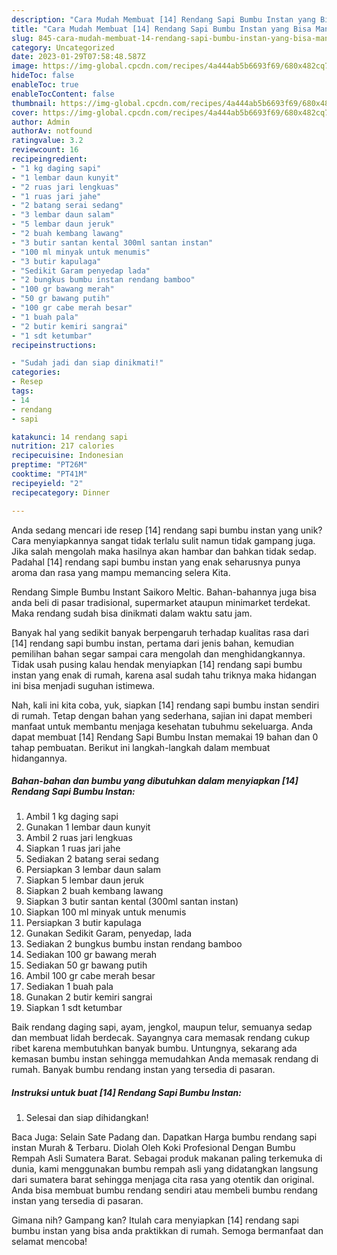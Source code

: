 ```yaml
---
description: "Cara Mudah Membuat [14] Rendang Sapi Bumbu Instan yang Bisa Manjain Lidah"
title: "Cara Mudah Membuat [14] Rendang Sapi Bumbu Instan yang Bisa Manjain Lidah"
slug: 845-cara-mudah-membuat-14-rendang-sapi-bumbu-instan-yang-bisa-manjain-lidah
category: Uncategorized
date: 2023-01-29T07:58:48.587Z
image: https://img-global.cpcdn.com/recipes/4a444ab5b6693f69/680x482cq70/14-rendang-sapi-bumbu-instan-foto-resep-utama.jpg
hideToc: false
enableToc: true
enableTocContent: false
thumbnail: https://img-global.cpcdn.com/recipes/4a444ab5b6693f69/680x482cq70/14-rendang-sapi-bumbu-instan-foto-resep-utama.jpg
cover: https://img-global.cpcdn.com/recipes/4a444ab5b6693f69/680x482cq70/14-rendang-sapi-bumbu-instan-foto-resep-utama.jpg
author: Admin
authorAv: notfound
ratingvalue: 3.2
reviewcount: 16
recipeingredient:
- "1 kg daging sapi"
- "1 lembar daun kunyit"
- "2 ruas jari lengkuas"
- "1 ruas jari jahe"
- "2 batang serai sedang"
- "3 lembar daun salam"
- "5 lembar daun jeruk"
- "2 buah kembang lawang"
- "3 butir santan kental 300ml santan instan"
- "100 ml minyak untuk menumis"
- "3 butir kapulaga"
- "Sedikit Garam penyedap lada"
- "2 bungkus bumbu instan rendang bamboo"
- "100 gr bawang merah"
- "50 gr bawang putih"
- "100 gr cabe merah besar"
- "1 buah pala"
- "2 butir kemiri sangrai"
- "1 sdt ketumbar"
recipeinstructions:

- "Sudah jadi dan siap dinikmati!"
categories:
- Resep
tags:
- 14
- rendang
- sapi

katakunci: 14 rendang sapi 
nutrition: 217 calories
recipecuisine: Indonesian
preptime: "PT26M"
cooktime: "PT41M"
recipeyield: "2"
recipecategory: Dinner

---
```





Anda sedang mencari ide resep [14] rendang sapi bumbu instan yang unik? Cara menyiapkannya sangat tidak terlalu sulit namun tidak gampang juga. Jika salah mengolah maka hasilnya akan hambar dan bahkan tidak sedap. Padahal [14] rendang sapi bumbu instan yang enak seharusnya punya aroma dan rasa yang mampu memancing selera Kita.





Rendang Simple Bumbu Instant Saikoro Meltic. Bahan-bahannya juga bisa anda beli di pasar tradisional, supermarket ataupun minimarket terdekat. Maka rendang sudah bisa dinikmati dalam waktu satu jam.

Banyak hal yang sedikit banyak berpengaruh terhadap kualitas rasa dari [14] rendang sapi bumbu instan, pertama dari jenis bahan, kemudian pemilihan bahan segar sampai cara mengolah dan menghidangkannya. Tidak usah pusing kalau hendak menyiapkan [14] rendang sapi bumbu instan yang enak di rumah, karena asal sudah tahu triknya maka hidangan ini bisa menjadi suguhan istimewa.






Nah, kali ini kita coba, yuk, siapkan [14] rendang sapi bumbu instan sendiri di rumah. Tetap dengan bahan yang sederhana, sajian ini dapat memberi manfaat untuk membantu menjaga kesehatan tubuhmu sekeluarga. Anda dapat membuat [14] Rendang Sapi Bumbu Instan memakai 19 bahan dan 0 tahap pembuatan. Berikut ini langkah-langkah dalam membuat hidangannya.

<!--inarticleads1-->

##### Bahan-bahan dan bumbu yang dibutuhkan dalam menyiapkan [14] Rendang Sapi Bumbu Instan:

1. Ambil 1 kg daging sapi
1. Gunakan 1 lembar daun kunyit
1. Ambil 2 ruas jari lengkuas
1. Siapkan 1 ruas jari jahe
1. Sediakan 2 batang serai sedang
1. Persiapkan 3 lembar daun salam
1. Siapkan 5 lembar daun jeruk
1. Siapkan 2 buah kembang lawang
1. Siapkan 3 butir santan kental (300ml santan instan)
1. Siapkan 100 ml minyak untuk menumis
1. Persiapkan 3 butir kapulaga
1. Gunakan Sedikit Garam, penyedap, lada
1. Sediakan 2 bungkus bumbu instan rendang bamboo
1. Sediakan 100 gr bawang merah
1. Sediakan 50 gr bawang putih
1. Ambil 100 gr cabe merah besar
1. Sediakan 1 buah pala
1. Gunakan 2 butir kemiri sangrai
1. Siapkan 1 sdt ketumbar


Baik rendang daging sapi, ayam, jengkol, maupun telur, semuanya sedap dan membuat lidah berdecak. Sayangnya cara memasak rendang cukup ribet karena membutuhkan banyak bumbu. Untungnya, sekarang ada kemasan bumbu instan sehingga memudahkan Anda memasak rendang di rumah. Banyak bumbu rendang instan yang tersedia di pasaran. 

<!--inarticleads2-->

##### Instruksi untuk buat [14] Rendang Sapi Bumbu Instan:


1. Selesai dan siap dihidangkan!

Baca Juga: Selain Sate Padang dan. Dapatkan Harga bumbu rendang sapi instan Murah &amp; Terbaru. Diolah Oleh Koki Profesional Dengan Bumbu Rempah Asli Sumatera Barat. Sebagai produk makanan paling terkemuka di dunia, kami menggunakan bumbu rempah asli yang didatangkan langsung dari sumatera barat sehingga menjaga cita rasa yang otentik dan original. Anda bisa membuat bumbu rendang sendiri atau membeli bumbu rendang instan yang tersedia di pasaran. 

Gimana nih? Gampang kan? Itulah cara menyiapkan [14] rendang sapi bumbu instan yang bisa anda praktikkan di rumah. Semoga bermanfaat dan selamat mencoba!
